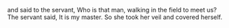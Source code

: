 and said to the servant, Who is that man, walking in the field to meet us? The servant said, It is my master. So she took her veil and covered herself.
